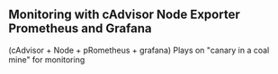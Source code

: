 ## Monitoring with cAdvisor Node Exporter Prometheus and Grafana

(cAdvisor + Node + pRometheus + grafana)
Plays on "canary in a coal mine" for monitoring